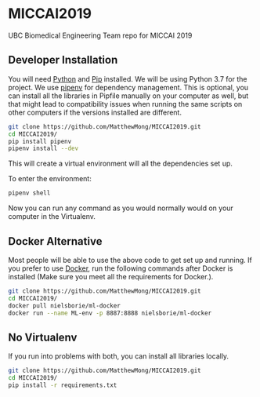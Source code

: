 # MICCAI2019
UBC Biomedical Engineering Team repo for MICCAI 2019

## Developer Installation

You will need [Python](https://www.python.org/downloads/) and [Pip](https://www.makeuseof.com/tag/install-pip-for-python/) installed. We will be using Python 3.7 for the project.
We use [pipenv](https://pipenv.readthedocs.io/en/latest/) for dependency management. This is optional, you can install all the libraries in Pipfile manually on your computer as well, but that might lead to compatibility issues when running the same scripts on other computers if the versions installed are different.

```bash
git clone https://github.com/MatthewMong/MICCAI2019.git
cd MICCAI2019/
pip install pipenv
pipenv install --dev
```
This will create a virtual environment will all the dependencies set up.

To enter the environment:

```bash
pipenv shell
```

Now you can run any command as you would normally would on your computer in the Virtualenv.

## Docker Alternative

Most people will be able to use the above code to get set up and running. If you prefer to use [Docker](https://docs.docker.com/install/), run the following commands after Docker is installed (Make sure you meet all the requirements for Docker.).

```bash
git clone https://github.com/MatthewMong/MICCAI2019.git
cd MICCAI2019/
docker pull nielsborie/ml-docker
docker run --name ML-env -p 8887:8888 nielsborie/ml-docker
```

## No Virtualenv

If you run into problems with both, you can install all libraries locally. 

```bash
git clone https://github.com/MatthewMong/MICCAI2019.git
cd MICCAI2019/
pip install -r requirements.txt
```

